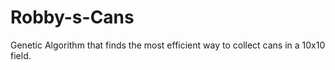 # Robby-s-Cans
Genetic Algorithm that finds the most efficient way to collect cans in a 10x10 field. 
